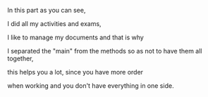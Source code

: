 In this part as you can see, 

I did all my activities and exams, 

I like to manage my documents and that is why 

I separated the "main" from the methods so as not to have them all together, 

this helps you a lot, since you have more order 

when working and you don't have everything in one side.
